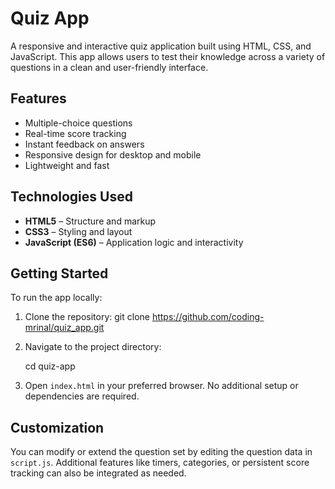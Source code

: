 
# Quiz App

A responsive and interactive quiz application built using HTML, CSS, and JavaScript. This app allows users to test their knowledge across a variety of questions in a clean and user-friendly interface.

## Features

- Multiple-choice questions  
- Real-time score tracking  
- Instant feedback on answers  
- Responsive design for desktop and mobile  
- Lightweight and fast  

## Technologies Used

- **HTML5** – Structure and markup  
- **CSS3** – Styling and layout  
- **JavaScript (ES6)** – Application logic and interactivity  

## Getting Started

To run the app locally:

1. Clone the repository:
   git clone https://github.com/coding-mrinal/quiz_app.git

2. Navigate to the project directory:

   cd quiz-app
   
4. Open `index.html` in your preferred browser.
   No additional setup or dependencies are required.

## Customization

You can modify or extend the question set by editing the question data in `script.js`. Additional features like timers, categories, or persistent score tracking can also be integrated as needed.


